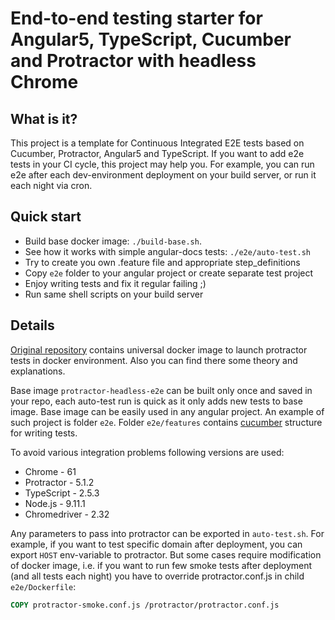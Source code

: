 # End-to-end testing starter for Angular5, TypeScript, Cucumber and Protractor with headless Chrome

## What is it?
This project is a template for Continuous Integrated E2E tests based on Cucumber, Protractor, Angular5 and TypeScript. 
If you want to add e2e tests in your CI cycle, this project may help you. 
For example, you can run e2e after each dev-environment deployment on your build server, or run it each night via cron.   

## Quick start
- Build base docker image: `./build-base.sh`.
- See how it works with simple angular-docs tests: `./e2e/auto-test.sh`
- Try to create you own .feature file and appropriate step_definitions
- Copy `e2e` folder to your angular project or create separate test project
- Enjoy writing tests and fix it regular failing ;)
- Run same shell scripts on your build server

## Details
[Original repository](https://github.com/jciolek/docker-protractor-headless) contains universal docker image 
to launch protractor tests in docker environment. Also you can find there some theory and explanations. 

Base image `protractor-headless-e2e` can be built only once and saved in your repo, 
each auto-test run is quick as it only adds new tests to base image. Base image can be easily used in any angular project. 
An example of such project is folder `e2e`. 
Folder `e2e/features` contains [cucumber](https://github.com/cucumber/cucumber-js) structure for writing tests.

To avoid various integration problems following versions are used: 
* Chrome - 61
* Protractor - 5.1.2
* TypeScript - 2.5.3
* Node.js - 9.11.1
* Chromedriver - 2.32

Any parameters to pass into protractor can be exported in `auto-test.sh`. 
For example, if you want to test specific domain after deployment, you can export `HOST` env-variable to protractor.
But some cases require modification of docker image, i.e. if you want to run few smoke tests after deployment 
(and all tests each night) you have to override protractor.conf.js in child `e2e/Dockerfile`:
```Dockerfile
COPY protractor-smoke.conf.js /protractor/protractor.conf.js
``` 
